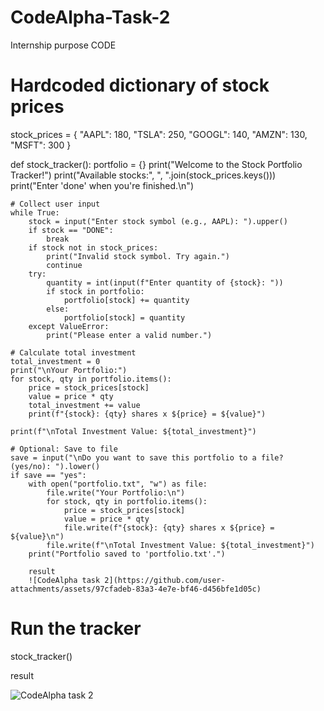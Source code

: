 # CodeAlpha-Task-2
Internship purpose 
CODE
# Hardcoded dictionary of stock prices
stock_prices = {
    "AAPL": 180,
    "TSLA": 250,
    "GOOGL": 140,
    "AMZN": 130,
    "MSFT": 300
}

def stock_tracker():
    portfolio = {}
    print("Welcome to the Stock Portfolio Tracker!")
    print("Available stocks:", ", ".join(stock_prices.keys()))
    print("Enter 'done' when you're finished.\n")

    # Collect user input
    while True:
        stock = input("Enter stock symbol (e.g., AAPL): ").upper()
        if stock == "DONE":
            break
        if stock not in stock_prices:
            print("Invalid stock symbol. Try again.")
            continue
        try:
            quantity = int(input(f"Enter quantity of {stock}: "))
            if stock in portfolio:
                portfolio[stock] += quantity
            else:
                portfolio[stock] = quantity
        except ValueError:
            print("Please enter a valid number.")

    # Calculate total investment
    total_investment = 0
    print("\nYour Portfolio:")
    for stock, qty in portfolio.items():
        price = stock_prices[stock]
        value = price * qty
        total_investment += value
        print(f"{stock}: {qty} shares x ${price} = ${value}")

    print(f"\nTotal Investment Value: ${total_investment}")

    # Optional: Save to file
    save = input("\nDo you want to save this portfolio to a file? (yes/no): ").lower()
    if save == "yes":
        with open("portfolio.txt", "w") as file:
            file.write("Your Portfolio:\n")
            for stock, qty in portfolio.items():
                price = stock_prices[stock]
                value = price * qty
                file.write(f"{stock}: {qty} shares x ${price} = ${value}\n")
            file.write(f"\nTotal Investment Value: ${total_investment}")
        print("Portfolio saved to 'portfolio.txt'.")

        result
        ![CodeAlpha task 2](https://github.com/user-attachments/assets/97cfadeb-83a3-4e7e-bf46-d456bfe1d05c)


# Run the tracker
stock_tracker()

result

![CodeAlpha task 2](https://github.com/user-attachments/assets/8e436b87-4498-429d-b68b-a4dfd4ffead9)

